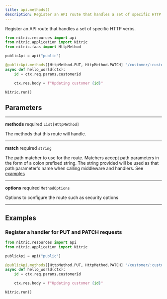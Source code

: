 ```yaml
---
title: api.methods()
description: Register an API route that handles a set of specific HTTP verbs.
---
```


Register an API route that handles a set of specific HTTP verbs.

```python
from nitric.resources import api
from nitric.application import Nitric
from nitric.faas import HttpMethod

publicApi = api("public")

@publicApi.methods([HttpMethod.PUT, HttpMethod.PATCH] "/customer/:customerId")
async def hello_world(ctx):
    id = ctx.req.params.customerId

    ctx.res.body = f"Updating customer {id}"

Nitric.run()
```

## Parameters

---

**methods** required `List[HttpMethod]`

The methods that this route will handle.

---

**match** required `string`

The path matcher to use for the route. Matchers accept path parameters in the form of a colon prefixed string. The string provided will be used as that path parameter's name when calling middleware and handlers. See [examples](#examples)

---

**options** required `MethodOptions`

Options to configure the route such as security options

---

## Examples

### Register a handler for PUT and PATCH requests

```python
from nitric.resources import api
from nitric.application import Nitric

publicApi = api("public")

@publicApi.methods([HttpMethod.PUT, HttpMethod.PATCH] "/customer/:customerId")
async def hello_world(ctx):
    id = ctx.req.params.customerId

    ctx.res.body = f"Updating customer {id}"

Nitric.run()
```

